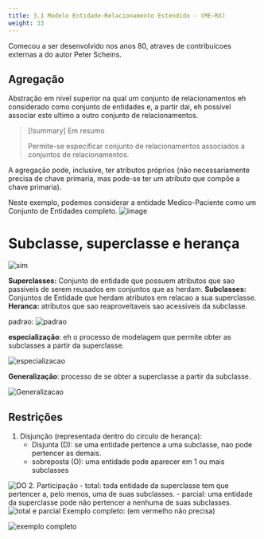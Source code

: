 ```yaml
---
title: 3.1 Modelo Entidade-Relacionamento Estendido - (ME-RX)
weight: 33
---
```


Comecou a ser desenvolvido nos anos 80, atraves de contribuicoes externas a do autor Peter Scheins.

## Agregação
Abstração em nível superior na qual um conjunto de relacionamentos eh considerado como conjunto de entidades e, a partir dai, eh possível associar este ultimo a outro conjunto de relacionamentos.

> [!summary] Em resumo
>
> Permite-se especificar conjunto de relacionamentos associados a conjuntos de relacionamentos.


A agregação pode, inclusive, ter atributos próprios (não necessariamente precisa de chave primaria, mas pode-se ter um atributo que compõe a chave primaria).

Neste exemplo, podemos considerar a entidade Medico-Paciente como um Conjunto de Entidades completo.
![image](../public/1743531342_grim.png)

# Subclasse, superclasse e herança

![sim](../public/1743533794_grim.png)

__Superclasses:__ Conjunto de entidade que possuem atributos que sao passiveis de serem reusados em conjuntos que as herdam.
__Subclasses:__ Conjuntos de Entidade que herdam atributos em relacao a sua superclasse.
__Heranca:__ atributos que sao reaproveitaveis sao acessiveis da subclasse.

padrao:
![padrao](../public/1743534007_grim.png)

__especialização__: eh o processo de modelagem que permite obter as subclasses a partir da superclasse.

![especializacao](../public/1743534266_grim.png)


__Generalização__: processo de se obter a superclasse a partir da subclasse.

![Generalizacao](../public/1743534478_grim.png)

## Restrições
1. Disjunção (representada dentro do circulo de herança):
	- Disjunta (D): se uma entidade pertence a uma subclasse, nao pode pertencer as demais.
	- sobreposta (O): uma entidade pode aparecer em 1 ou mais subclasses

![DO](../public/1743534706_grim.png)
2. Participação
	- total: toda entidade da superclasse tem que pertencer a, pelo menos, uma de suas subclasses.
	- parcial:  uma entidade da superclasse pode não pertencer a nenhuma de suas subclasses.
![total e parcial](../public/1743535162_grim.png)
Exemplo completo: (em vermelho não precisa)

![exemplo completo](../public/1743536045_grim.png)
